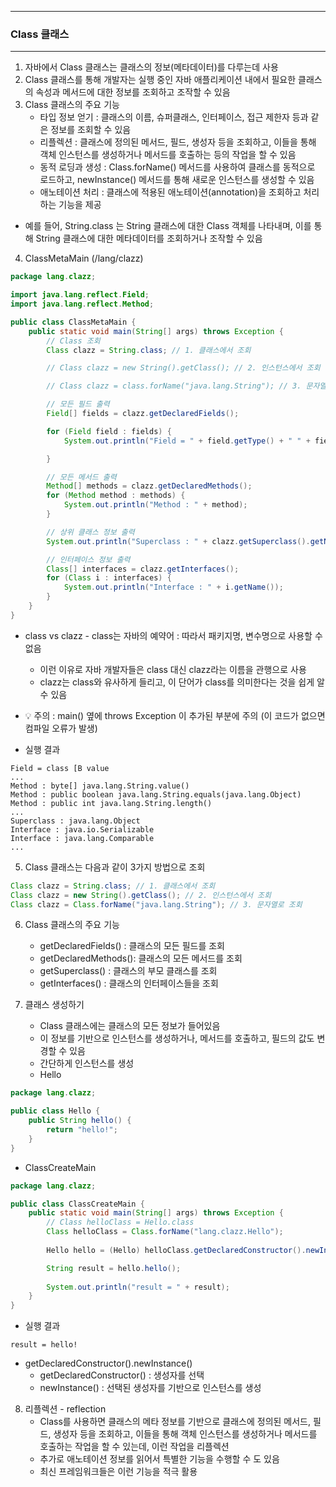 -----
### Class 클래스
-----
1. 자바에서 Class 클래스는 클래스의 정보(메타데이터)를 다루는데 사용
2. Class 클래스를 통해 개발자는 실행 중인 자바 애플리케이션 내에서 필요한 클래스의 속성과 메서드에 대한 정보를 조회하고 조작할 수 있음
3. Class 클래스의 주요 기능
   - 타입 정보 얻기 : 클래스의 이름, 슈퍼클래스, 인터페이스, 접근 제한자 등과 같은 정보를 조회할 수 있음
   - 리플렉션 : 클래스에 정의된 메서드, 필드, 생성자 등을 조회하고, 이들을 통해 객체 인스턴스를 생성하거나 메서드를 호출하는 등의 작업을 할 수 있음
   - 동적 로딩과 생성 : Class.forName() 메서드를 사용하여 클래스를 동적으로 로드하고, newInstance() 메서드를 통해 새로운 인스턴스를 생성할 수 있음
   - 애노테이션 처리 : 클래스에 적용된 애노테이션(annotation)을 조회하고 처리하는 기능을 제공
  - 예를 들어, String.class 는 String 클래스에 대한 Class 객체를 나타내며, 이를 통해 String 클래스에 대한 메타데이터를 조회하거나 조작할 수 있음

4. ClassMetaMain (/lang/clazz)
```java
package lang.clazz;

import java.lang.reflect.Field;
import java.lang.reflect.Method;

public class ClassMetaMain {
    public static void main(String[] args) throws Exception {
        // Class 조회
        Class clazz = String.class; // 1. 클래스에서 조회

        // Class clazz = new String().getClass(); // 2. 인스턴스에서 조회

        // Class clazz = class.forName("java.lang.String"); // 3. 문자열로 조히

        // 모든 필드 출력
        Field[] fields = clazz.getDeclaredFields();

        for (Field field : fields) {
            System.out.println("Field = " + field.getType() + " " + field.getName());

        }

        // 모든 메서드 출력
        Method[] methods = clazz.getDeclaredMethods();
        for (Method method : methods) {
            System.out.println("Method : " + method);
        }

        // 상위 클래스 정보 출력
        System.out.println("Superclass : " + clazz.getSuperclass().getName());

        // 인터페이스 정보 출력
        Class[] interfaces = clazz.getInterfaces();
        for (Class i : interfaces) {
            System.out.println("Interface : " + i.getName());
        }
    }
}
```
   - class vs clazz - class는 자바의 예약어 : 따라서 패키지명, 변수명으로 사용할 수 없음
       + 이런 이유로 자바 개발자들은 class 대신 clazz라는 이름을 관행으로 사용
       + clazz는 class와 유사하게 들리고, 이 단어가 class를 의미한다는 것을 쉽게 알 수 있음

   - 💡 주의 : main() 옆에 throws Exception 이 추가된 부분에 주의 (이 코드가 없으면 컴파일 오류가 발생)
   - 실행 결과
```
Field = class [B value
...
Method : byte[] java.lang.String.value()
Method : public boolean java.lang.String.equals(java.lang.Object)
Method : public int java.lang.String.length()
...
Superclass : java.lang.Object
Interface : java.io.Serializable
Interface : java.lang.Comparable
...
```

5. Class 클래스는 다음과 같이 3가지 방법으로 조회
```java
Class clazz = String.class; // 1. 클래스에서 조회
Class clazz = new String().getClass(); // 2. 인스턴스에서 조회
Class clazz = Class.forName("java.lang.String"); // 3. 문자열로 조회
```

6. Class 클래스의 주요 기능
   - getDeclaredFields() : 클래스의 모든 필드를 조회
   - getDeclaredMethods(): 클래스의 모든 메서드를 조회
   - getSuperclass() : 클래스의 부모 클래스를 조회
   - getInterfaces() : 클래스의 인터페이스들을 조회

7. 클래스 생성하기
   - Class 클래스에는 클래스의 모든 정보가 들어있음
   - 이 정보를 기반으로 인스턴스를 생성하거나, 메서드를 호출하고, 필드의 값도 변경할 수 있음
   - 간단하게 인스턴스를 생성
   - Hello
```java
package lang.clazz;

public class Hello {
    public String hello() {
        return "hello!";
    }
}
```
   - ClassCreateMain
```java
package lang.clazz;

public class ClassCreateMain {
    public static void main(String[] args) throws Exception {
        // Class helloClass = Hello.class
        Class helloClass = Class.forName("lang.clazz.Hello");
        
        Hello hello = (Hello) helloClass.getDeclaredConstructor().newInstance();

        String result = hello.hello();
        
        System.out.println("result = " + result);
    }
}
```
   - 실행 결과
```
result = hello!
```

   - getDeclaredConstructor().newInstance()
      + getDeclaredConstructor() : 생성자를 선택
      + newInstance() : 선택된 생성자를 기반으로 인스턴스를 생성

8. 리플렉션 - reflection
   - Class를 사용하면 클래스의 메타 정보를 기반으로 클래스에 정의된 메서드, 필드, 생성자 등을 조회하고, 이들을 통해 객체 인스턴스를 생성하거나 메서드를 호출하는 작업을 할 수 있는데, 이런 작업을 리플렉션
   - 추가로 애노테이션 정보를 읽어서 특별한 기능을 수행할 수 도 있음
   - 최신 프레임워크들은 이런 기능을 적극 활용
